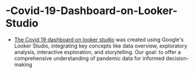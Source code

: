 # -Covid-19-Dashboard-on-Looker-Studio

- [The Covid 19 dashboard on looker studio](https://lookerstudio.google.com/u/0/reporting/faf88c4c-ff00-4e52-90df-43aab7fcfb13/page/WkCkD) was created using Google's Looker Studio, integrating key concepts like data overview, exploratory analysis, interactive exploration, and storytelling. Our goal: to offer a comprehensive understanding of pandemic data for informed decision-making
